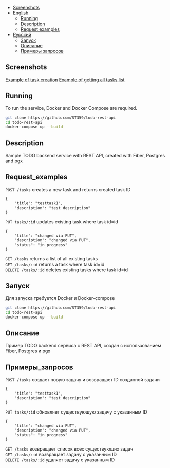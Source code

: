- [Screenshots](#Screenshots)
- [English](#Running)
  - [Running](#Running)
  - [Description](#Description)
  - [Request examples](#Request_examples)
- [Русский](#Запуск)
  - [Запуск](#Запуск)
  - [Описание](#Описание)
  - [Примеры запросов](#Примеры_запросов)

## Screenshots
[Example of task creation](assets/postman_screenhot_1.jpg "Example of task creation")
[Example of getting all tasks list](assets/postman_screenhot_2.jpg "Example of getting all tasks list")

## Running
To run the service, Docker and Docker Compose are required.
```sh
git clone https://github.com/ST359/todo-rest-api
cd todo-rest-api
docker-compose up --build
```

## Description
Sample TODO backend service with REST API, created with Fiber, Postgres and pgx

## Request_examples
`POST /tasks` creates a new task and returns created task ID
```
{
    "title": "testtask1",
    "description": "test description"
}
```
`PUT tasks/:id` updates existing task where task id=id
```
{
    "title": "changed via PUT",
    "description": "changed via PUT",
    "status": "in_progress"
}
```
`GET /tasks` returns a list of all existing tasks  
`GET /tasks/:id` returns a task where task id=id  
`DELETE /tasks/:id` deletes existing tasks where task id=id  

## Запуск
Для запуска требуется Docker и Docker-compose
```sh
git clone https://github.com/ST359/todo-rest-api
cd todo-rest-api
docker-compose up --build
```

## Описание
Пример TODO backend сервиса с REST API, создан с использованием Fiber, Postgres и pgx

## Примеры_запросов
`POST /tasks` создает новую задачу и возвращает ID созданной задачи
```
{
    "title": "testtask1",
    "description": "test description"
}
```
`PUT tasks/:id` обновляет существующую задачу с указанным ID
```
{
    "title": "changed via PUT",
    "description": "changed via PUT",
    "status": "in_progress"
}
```
`GET /tasks` возвращает список всех существующих задач  
`GET /tasks/:id` возвращает задачу с указанным ID  
`DELETE /tasks/:id` удаляет задачу с указанным ID  
